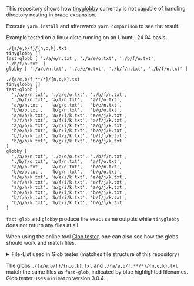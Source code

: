 This repository shows how [tinyglobby](https://github.com/SuperchupuDev/tinyglobby) currently is not capable of handling directory nesting in brace expansion.

Execute `yarn install` and afterwards `yarn comparison` to see the result.

Example tested on a linux disto running on an Ubuntu 24.04 basis:
```
./{a/e,b/f}/{n,o,k}.txt
tinyglobby []
fast-globb [ './a/e/n.txt', './a/e/o.txt', './b/f/n.txt', './b/f/o.txt' ]
globby [ './a/e/n.txt', './a/e/o.txt', './b/f/n.txt', './b/f/o.txt' ]

./{a/e,b/f,**/*}/{n,o,k}.txt
tinyglobby []
fast-globb [
  './a/e/n.txt', './a/e/o.txt', './b/f/n.txt',
  './b/f/o.txt', 'a/f/n.txt',   'a/f/o.txt',
  'a/g/n.txt',   'a/g/o.txt',   'b/e/n.txt',
  'b/e/o.txt',   'b/g/n.txt',   'b/g/o.txt',
  'a/e/h/k.txt', 'a/e/i/k.txt', 'a/e/j/k.txt',
  'a/f/h/k.txt', 'a/f/i/k.txt', 'a/f/j/k.txt',
  'a/g/h/k.txt', 'a/g/i/k.txt', 'a/g/j/k.txt',
  'b/e/h/k.txt', 'b/e/i/k.txt', 'b/e/j/k.txt',
  'b/f/h/k.txt', 'b/f/i/k.txt', 'b/f/j/k.txt',
  'b/g/h/k.txt', 'b/g/i/k.txt', 'b/g/j/k.txt'
]
globby [
  './a/e/n.txt', './a/e/o.txt', './b/f/n.txt',
  './b/f/o.txt', 'a/f/n.txt',   'a/f/o.txt',
  'a/g/n.txt',   'a/g/o.txt',   'b/e/n.txt',
  'b/e/o.txt',   'b/g/n.txt',   'b/g/o.txt',
  'a/e/h/k.txt', 'a/e/i/k.txt', 'a/e/j/k.txt',
  'a/f/h/k.txt', 'a/f/i/k.txt', 'a/f/j/k.txt',
  'a/g/h/k.txt', 'a/g/i/k.txt', 'a/g/j/k.txt',
  'b/e/h/k.txt', 'b/e/i/k.txt', 'b/e/j/k.txt',
  'b/f/h/k.txt', 'b/f/i/k.txt', 'b/f/j/k.txt',
  'b/g/h/k.txt', 'b/g/i/k.txt', 'b/g/j/k.txt'
]
```
`fast-glob` and `globby` produce the exact same outputs while `tinyglobby` does not return any files at all.


When using the online tool [Glob tester](https://globster.xyz/), one can also see how the globs should work and match files.

<details>
  <summary>File-List used in Glob tester (matches file structure of this repository)</summary>

```
./a/e/h/k.txt
./a/e/h/l.txt
./a/e/h/m.txt
./a/e/i/k.txt
./a/e/i/l.txt
./a/e/i/m.txt
./a/e/j/k.txt
./a/e/j/l.txt
./a/e/j/m.txt
./a/e/n.txt
./a/e/o.txt
./a/e/p.txt
./a/f/h/k.txt
./a/f/h/l.txt
./a/f/h/m.txt
./a/f/i/k.txt
./a/f/i/l.txt
./a/f/i/m.txt
./a/f/j/k.txt
./a/f/j/l.txt
./a/f/j/m.txt
./a/f/n.txt
./a/f/o.txt
./a/f/p.txt
./a/g/h/k.txt
./a/g/h/l.txt
./a/g/h/m.txt
./a/g/i/k.txt
./a/g/i/l.txt
./a/g/i/m.txt
./a/g/j/k.txt
./a/g/j/l.txt
./a/g/j/m.txt
./a/g/n.txt
./a/g/o.txt
./a/g/p.txt
./a/q.txt
./a/r.txt
./a/s.txt
./b/e/h/k.txt
./b/e/h/l.txt
./b/e/h/m.txt
./b/e/i/k.txt
./b/e/i/l.txt
./b/e/i/m.txt
./b/e/j/k.txt
./b/e/j/l.txt
./b/e/j/m.txt
./b/e/n.txt
./b/e/o.txt
./b/e/p.txt
./b/f/h/k.txt
./b/f/h/l.txt
./b/f/h/m.txt
./b/f/i/k.txt
./b/f/i/l.txt
./b/f/i/m.txt
./b/f/j/k.txt
./b/f/j/l.txt
./b/f/j/m.txt
./b/f/n.txt
./b/f/o.txt
./b/f/p.txt
./b/g/h/k.txt
./b/g/h/l.txt
./b/g/h/m.txt
./b/g/i/k.txt
./b/g/i/l.txt
./b/g/i/m.txt
./b/g/j/k.txt
./b/g/j/l.txt
./b/g/j/m.txt
./b/g/n.txt
./b/g/o.txt
./b/g/p.txt
./b/q.txt
./b/r.txt
./b/s.txt
```

</details>

The globs `./{a/e,b/f}/{n,o,k}.txt` and `./{a/e,b/f,**/*}/{n,o,k}.txt` match the same files as `fast-glob`, indicated by blue highlighted filenames.
Glob tester uses `minimatch` version 3.0.4.
